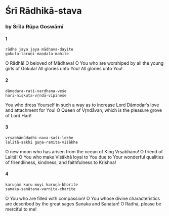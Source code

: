 # Śrī Rādhikā-stava

### by Śrīla Rūpa Goswāmī

#### 1

    rādhe jaya jaya mādhava-dayite
    gokula-taruṇī-maṇḍala-mahite

O Rādhā! O beloved of Mādhava! O You who are worshiped by all the young girls of Gokula! All glories unto You! All glories unto You!

#### 2

    dāmodara-rati-vardhana-veśe
    hari-niṣkuṭa-vṛndā-vipineśe

You who dress Yourself in such a way as to increase Lord Dāmodar’s love and attachment for You! O Queen of Vṛndāvan, which is the pleasure grove of Lord Hari!

#### 3

    vṛṣabhānūdadhi-nava-śaśi-lekhe
    lalitā-sakhi guṇa-ramita-viśākhe

O new moon who has arisen from the ocean of King Vṛṣabhānu! O friend of Lalitā! O You who make Viśākhā loyal to You due to Your wonderful qualities of friendliness, kindness, and faithfulness to Krishna!

#### 4

    karuṇāṁ kuru moyi karuṇā-bhorite
    sanaka-sanātana-varṇita-charite

O You who are filled with compassion! O You whose divine characteristics are described by the great sages Sanaka and Sanātan! O Rādhā, please be merciful to me!

